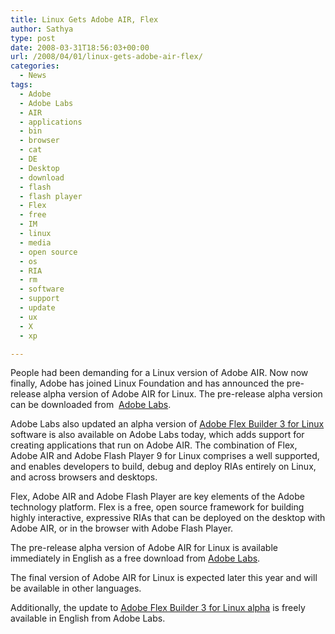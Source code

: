 ```yaml
---
title: Linux Gets Adobe AIR, Flex
author: Sathya
type: post
date: 2008-03-31T18:56:03+00:00
url: /2008/04/01/linux-gets-adobe-air-flex/
categories:
  - News
tags:
  - Adobe
  - Adobe Labs
  - AIR
  - applications
  - bin
  - browser
  - cat
  - DE
  - Desktop
  - download
  - flash
  - flash player
  - Flex
  - free
  - IM
  - linux
  - media
  - open source
  - os
  - RIA
  - rm
  - software
  - support
  - update
  - ux
  - X
  - xp

---
```

People had been demanding for a Linux version of Adobe AIR. Now now finally, Adobe has joined Linux Foundation and has announced the pre-release alpha version of Adobe AIR for Linux. The pre-release alpha version can be downloaded from  <a href="http://www.adobe.com/go/airlinux" target="_blank">Adobe Labs</a>.

Adobe Labs also updated an alpha version of <a href="http://www.adobe.com/go/flexbuilder_linux" target="_blank">Adobe Flex Builder 3 for Linux</a> software is also available on Adobe Labs today, which adds support for creating applications that run on Adobe AIR. The combination of Flex, Adobe AIR and Adobe Flash Player 9 for Linux comprises a well supported, and enables developers to build, debug and deploy RIAs entirely on Linux, and across browsers and desktops.

Flex, Adobe AIR and Adobe Flash Player are key elements of the Adobe technology platform. Flex is a free, open source framework for building highly interactive, expressive RIAs that can be deployed on the desktop with Adobe AIR, or in the browser with Adobe Flash Player.

The pre-release alpha version of Adobe AIR for Linux is available immediately in English as a free download from <a href="http://www.adobe.com/go/airlinux" target="_blank">Adobe Labs</a>.

The final version of Adobe AIR for Linux is expected later this year and will be available in other languages.

Additionally, the update to <a href="http://www.adobe.com/go/flexbuilder_linux" target="_blank">Adobe Flex Builder 3 for Linux alpha</a> is freely available in English from Adobe Labs.